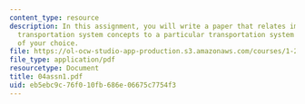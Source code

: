 ```yaml
---
content_type: resource
description: In this assignment, you will write a paper that relates important general
  transportation system concepts to a particular transportation system or situation
  of your choice.
file: https://ol-ocw-studio-app-production.s3.amazonaws.com/courses/1-221j-transportation-systems-fall-2004/eb5ebc9c76f010fb686e06675c7754f3_04assn1.pdf
file_type: application/pdf
resourcetype: Document
title: 04assn1.pdf
uid: eb5ebc9c-76f0-10fb-686e-06675c7754f3
---
```

